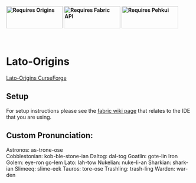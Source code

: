 <p>&nbsp;</p>
<p><strong><a href="https://www.curseforge.com/minecraft/mc-mods/origins"><img src="https://media.discordapp.net/attachments/817078792463187988/831319512464490496/origins_badge.png" alt="Requires Origins" width="153" height="60" /></a> <a href="https://www.curseforge.com/minecraft/mc-mods/fabric-api"><img src="https://i.imgur.com/HabVZJR.png" alt="Requires Fabric API" width="153" height="60" /></a> <a href="https://www.curseforge.com/minecraft/mc-mods/pehkui"><img src="https://cdn.discordapp.com/attachments/747200097015562250/840039825678663741/pehkui_badge.png" alt="Requires Pehkui" width="153" height="60" /></a> </strong></p>
<p>&nbsp;</p>

# Lato-Origins

[Lato-Origins CurseForge](https://www.curseforge.com/minecraft/mc-mods/lato-origins)

## Setup

For setup instructions please see the [fabric wiki page](https://fabricmc.net/wiki/tutorial:setup) that relates to the IDE that you are using.

## Custom Pronunciation:
Astronos: as-trone-ose\
Cobblestonian: kob-ble-stone-ian
Daltog: dal-tog
Goatlin: gote-lin
Iron Golem: eye-ron go-lem
Lato: lah-tow
Nukelian: nuke-li-an
Sharkian: shark-ian
Slimeeq: slime-eek
Tauros: tore-ose
Trashling: trash-ling
Warden: war-den
